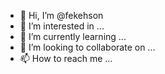 - 👋 Hi, I’m @fekehson
- 👀 I’m interested in ...
- 🌱 I’m currently learning ...
- 💞️ I’m looking to collaborate on ...
- 📫 How to reach me ...

<!---
fekehson/fekehson is a ✨ special ✨ repository because its `README.md` (this file) appears on your GitHub profile.
You can click the Preview link to take a look at your changes.
--->
